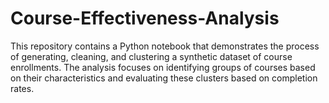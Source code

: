 # Course-Effectiveness-Analysis
This repository contains a Python notebook that demonstrates the process of generating, cleaning, and clustering a synthetic dataset of course enrollments. The analysis focuses on identifying groups of courses based on their characteristics and evaluating these clusters based on completion rates.
